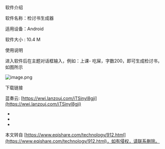 软件介绍

软件名称：检讨书生成器

适用设备：Android

软件大小 : 10.4 M

使用说明

进入软件后在主题对话框输入，例如：上课-
吃屎，字数200，即可生成检讨书，如图所示

![image.png](https://www.eqishare.com/zb_users/upload/2022/02/202202151644904941134150.png)

下载链接

蓝奏云: [https://wwi.lanzouj.com/iTSinyl8gji](https://wwi.lanzouj.com/iTSinyl8gji)

-

-

-

本文转自 [https://www.eqishare.com/technology/912.html](https://www.eqishare.com/technology/912.html)，如有侵权，请联系删除。